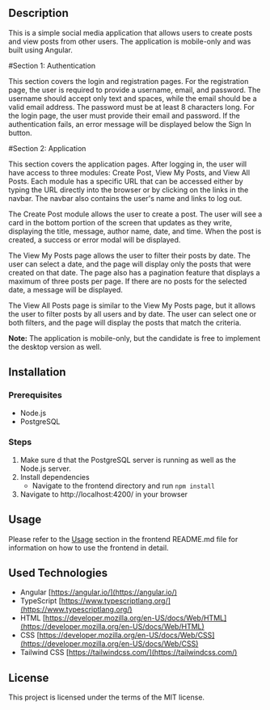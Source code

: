 ## Description
This is a simple social media application that allows users to create posts and view posts from other users. The application is mobile-only and was built using Angular.


#Section 1: Authentication

This section covers the login and registration pages. For the registration page, the user is required to provide a username, email, and password. The username should accept only text and spaces, while the email should be a valid email address. The password must be at least 8 characters long. For the login page, the user must provide their email and password. If the authentication fails, an error message will be displayed below the Sign In button.


#Section 2: Application

This section covers the application pages. After logging in, the user will have access to three modules: Create Post, View My Posts, and View All Posts. Each module has a specific URL that can be accessed either by typing the URL directly into the browser or by clicking on the links in the navbar. The navbar also contains the user's name and links to log out.

The Create Post module allows the user to create a post. The user will see a card in the bottom portion of the screen that updates as they write, displaying the title, message, author name, date, and time. When the post is created, a success or error modal will be displayed.

The View My Posts page allows the user to filter their posts by date. The user can select a date, and the page will display only the posts that were created on that date. The page also has a pagination feature that displays a maximum of three posts per page. If there are no posts for the selected date, a message will be displayed.

The View All Posts page is similar to the View My Posts page, but it allows the user to filter posts by all users and by date. The user can select one or both filters, and the page will display the posts that match the criteria.

**Note:**
 The application is mobile-only, but the candidate is free to implement the desktop version as well.

## Installation
### Prerequisites
- Node.js
- PostgreSQL

### Steps
1. Make sure d that the PostgreSQL server is running as well as the Node.js server.
2. Install dependencies
    - Navigate to the frontend directory and run `npm install`
3. Navigate to http://localhost:4200/ in your browser

## Usage
Please refer to the [Usage](./frontend/README.md#usage) section in the frontend README.md file for information on how to use the frontend in detail.

## Used Technologies
- Angular [https://angular.io/](https://angular.io/)
- TypeScript [https://www.typescriptlang.org/](https://www.typescriptlang.org/)
- HTML [https://developer.mozilla.org/en-US/docs/Web/HTML](https://developer.mozilla.org/en-US/docs/Web/HTML)
- CSS [https://developer.mozilla.org/en-US/docs/Web/CSS](https://developer.mozilla.org/en-US/docs/Web/CSS)
- Tailwind CSS [https://tailwindcss.com/](https://tailwindcss.com/)

## License
This project is licensed under the terms of the MIT license.